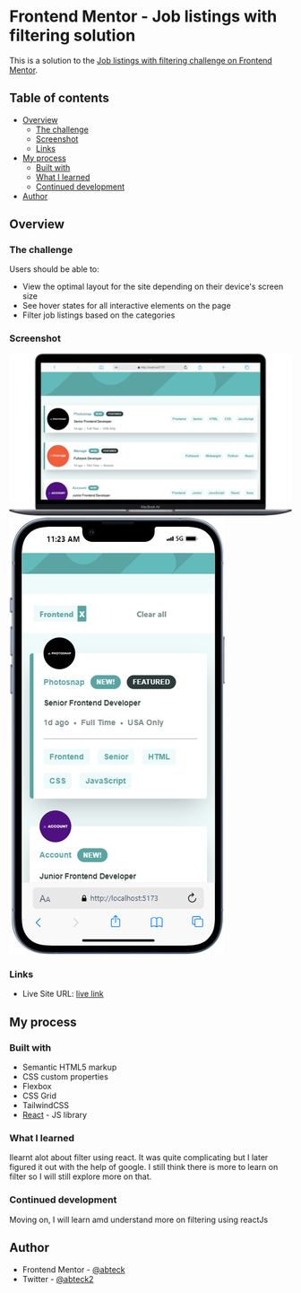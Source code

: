 # Frontend Mentor - Job listings with filtering solution

This is a solution to the [Job listings with filtering challenge on Frontend Mentor](https://www.frontendmentor.io/challenges/job-listings-with-filtering-ivstIPCt).

## Table of contents

- [Overview](#overview)
  - [The challenge](#the-challenge)
  - [Screenshot](#screenshot)
  - [Links](#links)
- [My process](#my-process)
  - [Built with](#built-with)
  - [What I learned](#what-i-learned)
  - [Continued development](#continued-development)
- [Author](#author)

## Overview

### The challenge

Users should be able to:

- View the optimal layout for the site depending on their device's screen size
- See hover states for all interactive elements on the page
- Filter job listings based on the categories

### Screenshot

![Desktop view](./public/images/jobListingDesktop.png)
![mobile view](./public/images/jobListing.png)

### Links

- Live Site URL: [live link](https://job-listing-umber.vercel.app/)

## My process

### Built with

- Semantic HTML5 markup
- CSS custom properties
- Flexbox
- CSS Grid
- TailwindCSS
- [React](https://reactjs.org/) - JS library

### What I learned

Ilearnt alot about filter using react. It was quite complicating but I later figured it out with the help of google. I still think there is more to learn on filter so I will still explore more on that.

### Continued development

Moving on, I will learn amd understand more on filtering using reactJs

## Author

- Frontend Mentor - [@abteck](https://www.frontendmentor.io/profile/abteck)
- Twitter - [@abteck2](https://www.twitter.com/abteck2)
